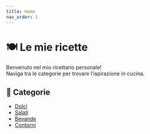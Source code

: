 ```yaml
---
title: Home
nav_order: 1
---
```


# 🍽️ Le mie ricette

Benvenuto nel mio ricettario personale!  
Naviga tra le categorie per trovare l’ispirazione in cucina.

## 📂 Categorie

- [Dolci](dolci/tiramisu.md)
- [Salati](salati/lasagna.md)
- [Bevande](bevande/spritz.md)
- [Contorni](contorni/patate-al-forno.md)
